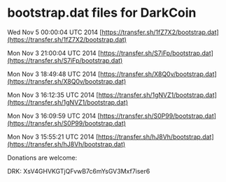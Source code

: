 bootstrap.dat files for DarkCoin
===
Wed Nov  5 00:00:04 UTC 2014 [https://transfer.sh/1fZ7X2/bootstrap.dat](https://transfer.sh/1fZ7X2/bootstrap.dat)

Mon Nov  3 21:00:04 UTC 2014 [https://transfer.sh/S7iFp/bootstrap.dat](https://transfer.sh/S7iFp/bootstrap.dat)

Mon Nov  3 18:49:48 UTC 2014 [https://transfer.sh/X8Q0v/bootstrap.dat](https://transfer.sh/X8Q0v/bootstrap.dat)

Mon Nov  3 16:12:35 UTC 2014 [https://transfer.sh/1gNVZ1/bootstrap.dat](https://transfer.sh/1gNVZ1/bootstrap.dat)

Mon Nov  3 16:09:59 UTC 2014 [https://transfer.sh/S0P99/bootstrap.dat](https://transfer.sh/S0P99/bootstrap.dat)

Mon Nov  3 15:55:21 UTC 2014 [https://transfer.sh/hJ8Vh/bootstrap.dat](https://transfer.sh/hJ8Vh/bootstrap.dat)

Donations are welcome:

DRK: XsV4GHVKGTjQFvwB7c6mYsGV3Mxf7iser6
